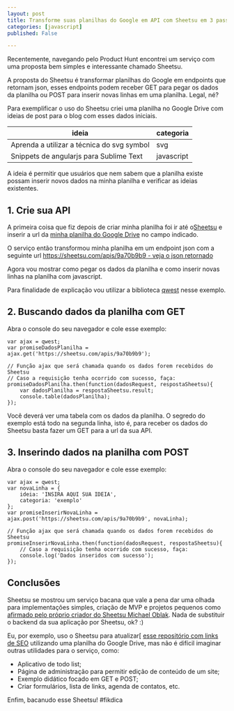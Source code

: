 ```yaml
---
layout: post
title: Transforme suas planilhas do Google em API com Sheetsu em 3 passos
categories: [javascript]
published: False

---
```


Recentemente, navegando pelo Product Hunt encontrei um serviço com uma proposta bem simples e interessante chamado Sheetsu.

A proposta do Sheetsu é transformar planilhas do Google em endpoints que retornam json, esses endpoints podem receber GET para pegar os dados da planilha ou POST para inserir novas linhas em uma planilha. Legal, né?

Para exemplificar o uso do Sheetsu criei uma planilha no Google Drive com ideias de post para o blog com esses dados iniciais.

| ideia                                      | categoria  |
|--------------------------------------------|------------|
| Aprenda a utilizar a técnica do svg symbol | svg        |
| Snippets de angularjs para Sublime Text    | javascript |

A ideia é permitir que usuários que nem sabem que a planilha existe possam inserir novos dados na minha planilha e verificar as ideias existentes.

## 1. Crie sua API

A primeira coisa que fiz depois de criar minha planilha foi ir até o[Sheetsu](https://sheetsu.com) e inserir a url da [minha planilha do Google Drive](https://docs.google.com/spreadsheets/d/1ZhV77UEhpQeRytrngCCjqN4rEyVqGo0JG70WpphbyE4/edit#gid=0) no campo indicado. 

O serviço então transformou minha planilha em um endpoint json com a seguinte url [https://sheetsu.com/apis/9a70b9b9 - veja o json retornado](https://sheetsu.com/apis/9a70b9b9)

Agora vou mostrar como pegar os dados da planilha e como inserir novas linhas na planilha com javascript.

Para finalidade de explicação vou utilizar a biblioteca [qwest](https://github.com/pyrsmk/qwest) nesse exemplo.

## 2. Buscando dados da planilha com GET

Abra o console do seu navegador e cole esse exemplo:

    var ajax = qwest; 
    var promiseDadosPlanilha = ajax.get('https://sheetsu.com/apis/9a70b9b9');
    
    // Função ajax que será chamada quando os dados forem recebidos do Sheetsu
    // Caso a requisição tenha ocorrido com sucesso, faça:
    promiseDadosPlanilha.then(function(dadosRequest, respostaSheetsu){    
        var dadosPlanilha = respostaSheetsu.result;
        console.table(dadosPlanilha);    
    });

Você deverá ver uma tabela com os dados da planilha. 
O segredo do exemplo está todo na segunda linha, isto é, para receber os dados do Sheetsu basta fazer um GET para a url da sua API.

## 3. Inserindo dados na planilha com POST

Abra o console do seu navegador e cole esse exemplo:

    var ajax = qwest; 
    var novaLinha = {
        ideia: 'INSIRA AQUI SUA IDEIA',
        categoria: 'exemplo'
    };
    var promiseInserirNovaLinha = ajax.post('https://sheetsu.com/apis/9a70b9b9', novaLinha);
    
    // Função ajax que será chamada quando os dados forem recebidos do Sheetsu
    promiseInserirNovaLinha.then(function(dadosRequest, respostaSheetsu){    
        // Caso a requisição tenha ocorrido com sucesso, faça:
        console.log('Dados inseridos com sucesso');    
    });

## Conclusões

Sheetsu se mostrou um serviço bacana que vale a pena dar uma olhada para implementações simples, criação de MVP e projetos pequenos como [afirmado pelo próprio criador do Sheetsu Michael Oblak](https://www.producthunt.com/tech/sheetsu). Nada de substituir o backend da sua aplicação por Sheetsu, ok? :)

Eu, por exemplo, uso o Sheetsu para atualizar[ [esse repositório com links de SEO](https://github.com/teles/awesome-seo) utilizando uma planilha do Google Drive, mas não é difícil imaginar outras utilidades para o serviço, como:

* Aplicativo de todo list;
* Página de administração para permitir edição de conteúdo de um site;
* Exemplo didático focado em GET e POST;
* Criar formulários, lista de links, agenda de contatos, etc.

Enfim, bacanudo esse Sheetsu! #fikdica

<script type="text/javascript" src='https://cdn.rawgit.com/pyrsmk/qwest/master/qwest.min.js'></script>



